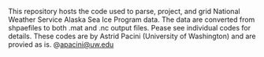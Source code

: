 This repository hosts the code used to parse, project, and grid National Weather Service Alaska Sea Ice Program data. The data are converted from shpaefiles to both .mat and .nc output files. Pease see individual codes for details.
These codes are by Astrid Pacini (University of Washington) and are provied as is. 
@apacini@uw.edu
